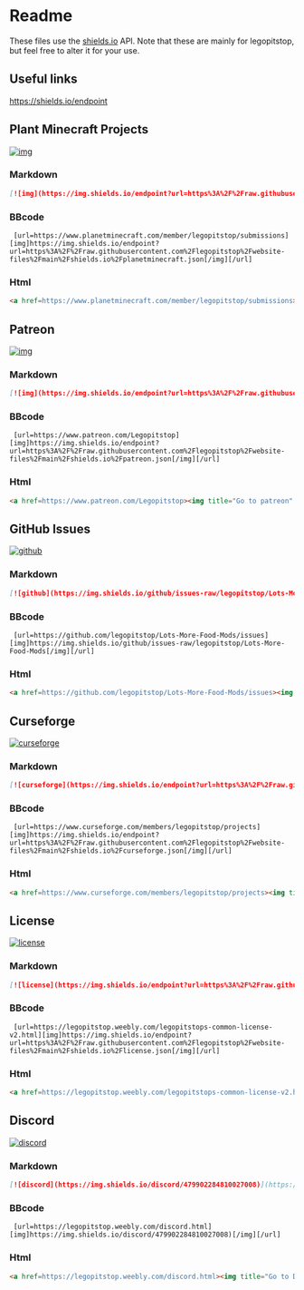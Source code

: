 # Readme
These files use the [shields.io](https://shields.io/) API. Note that these are mainly for legopitstop, but feel free to alter it for your use.

## Useful links
https://shields.io/endpoint

## Plant Minecraft Projects
[![img](https://img.shields.io/endpoint?url=https%3A%2F%2Fraw.githubusercontent.com%2Flegopitstop%2Fwebsite-files%2Fmain%2Fshields.io%2Fplanetminecraft.json)](https://www.planetminecraft.com/member/legopitstop/submissions "Go to planet minecraft")
### Markdown
```markdown
[![img](https://img.shields.io/endpoint?url=https%3A%2F%2Fraw.githubusercontent.com%2Flegopitstop%2Fwebsite-files%2Fmain%2Fshields.io%2Fplanetminecraft.json)](https://www.planetminecraft.com/member/legopitstop/submissions "Go to planet minecraft")
```
### BBcode
```BBcode
 [url=https://www.planetminecraft.com/member/legopitstop/submissions][img]https://img.shields.io/endpoint?url=https%3A%2F%2Fraw.githubusercontent.com%2Flegopitstop%2Fwebsite-files%2Fmain%2Fshields.io%2Fplanetminecraft.json[/img][/url]
 ```
### Html
```html
<a href=https://www.planetminecraft.com/member/legopitstop/submissions><img title="Go to planet minecraft" src="https://img.shields.io/endpoint?url=https%3A%2F%2Fraw.githubusercontent.com%2Flegopitstop%2Fwebsite-files%2Fmain%2Fshields.io%2Fplanetminecraft.json"></a>
```

## Patreon
[![img](https://img.shields.io/endpoint?url=https%3A%2F%2Fraw.githubusercontent.com%2Flegopitstop%2Fwebsite-files%2Fmain%2Fshields.io%2Fpatreon.json)](https://www.patreon.com/Legopitstop "Go to patreon")
### Markdown
```markdown
[![img](https://img.shields.io/endpoint?url=https%3A%2F%2Fraw.githubusercontent.com%2Flegopitstop%2Fwebsite-files%2Fmain%2Fshields.io%2Fpatreon.json)](https://www.patreon.com/Legopitstop "Go to patreon")
```
### BBcode
```BBcode
 [url=https://www.patreon.com/Legopitstop][img]https://img.shields.io/endpoint?url=https%3A%2F%2Fraw.githubusercontent.com%2Flegopitstop%2Fwebsite-files%2Fmain%2Fshields.io%2Fpatreon.json[/img][/url]
 ```
### Html
```html
<a href=https://www.patreon.com/Legopitstop><img title="Go to patreon" src="https://img.shields.io/endpoint?url=https%3A%2F%2Fraw.githubusercontent.com%2Flegopitstop%2Fwebsite-files%2Fmain%2Fshields.io%2Fpatreon.json"></a>
```

## GitHub Issues
[![github](https://img.shields.io/github/issues-raw/legopitstop/Lots-More-Food-Mods)](https://github.com/legopitstop/Lots-More-Food-Mods/issues "Go to Github")
### Markdown
```markdown
[![github](https://img.shields.io/github/issues-raw/legopitstop/Lots-More-Food-Mods)](https://github.com/legopitstop/Lots-More-Food-Mods/issues "Go to Github")
```
### BBcode
```BBcode
 [url=https://github.com/legopitstop/Lots-More-Food-Mods/issues][img]https://img.shields.io/github/issues-raw/legopitstop/Lots-More-Food-Mods[/img][/url]
 ```
### Html
```html
<a href=https://github.com/legopitstop/Lots-More-Food-Mods/issues><img title="Go to Github" src="https://img.shields.io/github/issues-raw/legopitstop/Lots-More-Food-Mods"></a>
```

## Curseforge
[![curseforge](https://img.shields.io/endpoint?url=https%3A%2F%2Fraw.githubusercontent.com%2Flegopitstop%2Fwebsite-files%2Fmain%2Fshields.io%2Fcurseforge.json)](https://www.curseforge.com/members/legopitstop/projects "Go to curseforge")
### Markdown
```markdown
[![curseforge](https://img.shields.io/endpoint?url=https%3A%2F%2Fraw.githubusercontent.com%2Flegopitstop%2Fwebsite-files%2Fmain%2Fshields.io%2Fcurseforge.json)](https://www.curseforge.com/members/legopitstop/projects "Go to curseforge")
```
### BBcode
```BBcode
 [url=https://www.curseforge.com/members/legopitstop/projects][img]https://img.shields.io/endpoint?url=https%3A%2F%2Fraw.githubusercontent.com%2Flegopitstop%2Fwebsite-files%2Fmain%2Fshields.io%2Fcurseforge.json[/img][/url]
 ```
### Html
```html
<a href=https://www.curseforge.com/members/legopitstop/projects><img title="Go to curseforge" src="https://img.shields.io/endpoint?url=https%3A%2F%2Fraw.githubusercontent.com%2Flegopitstop%2Fwebsite-files%2Fmain%2Fshields.io%2Fcurseforge.json"></a>
```

## License
[![license](https://img.shields.io/endpoint?url=https%3A%2F%2Fraw.githubusercontent.com%2Flegopitstop%2Fwebsite-files%2Fmain%2Fshields.io%2Flicense.json)](https://legopitstop.weebly.com/legopitstops-common-license-v2.html "Go to legopitstop.weebly.com")
### Markdown
```markdown
[![license](https://img.shields.io/endpoint?url=https%3A%2F%2Fraw.githubusercontent.com%2Flegopitstop%2Fwebsite-files%2Fmain%2Fshields.io%2Flicense.json)](https://legopitstop.weebly.com/legopitstops-common-license-v2.html "Go to legopitstop.weebly.com")
```
### BBcode
```BBcode
 [url=https://legopitstop.weebly.com/legopitstops-common-license-v2.html][img]https://img.shields.io/endpoint?url=https%3A%2F%2Fraw.githubusercontent.com%2Flegopitstop%2Fwebsite-files%2Fmain%2Fshields.io%2Flicense.json[/img][/url]
 ```
### Html
```html
<a href=https://legopitstop.weebly.com/legopitstops-common-license-v2.html><img title="Go to legopitstop.weebly.com" src="https://img.shields.io/endpoint?url=https%3A%2F%2Fraw.githubusercontent.com%2Flegopitstop%2Fwebsite-files%2Fmain%2Fshields.io%2Flicense.json"></a>
```

## Discord
[![discord](https://img.shields.io/discord/479902284810027008)](https://legopitstop.weebly.com/discord.html "Go to legopitstop.weebly.com")
### Markdown
```markdown
[![discord](https://img.shields.io/discord/479902284810027008)](https://legopitstop.weebly.com/discord.html "Go to legopitstop.weebly.com")
```
### BBcode
```BBcode
 [url=https://legopitstop.weebly.com/discord.html][img]https://img.shields.io/discord/479902284810027008)[/img][/url]
 ```
### Html
```html
<a href=https://legopitstop.weebly.com/discord.html><img title="Go to Discord" src="https://img.shields.io/discord/479902284810027008)"></a>
```